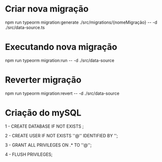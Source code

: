 # Criar nova migração

npm run typeorm migration:generate ./src/migrations/{nomeMigração} -- -d ./src/data-source.ts

# Executando nova migração

npm run typeorm migration:run -- -d ./src/data-source

# Reverter migração

npm run typeorm migration:revert -- -d ./src/data-source

# Criação do mySQL

1 - CREATE DATABASE IF NOT EXISTS <databaseName>;

2 - CREATE USER IF NOT EXISTS '<username>'@'<host>' IDENTIFIED BY '<password>';

3 - GRANT ALL PRIVILEGES ON <databaseName>.\* TO '<username>'@'<host>';

4 - FLUSH PRIVILEGES;

